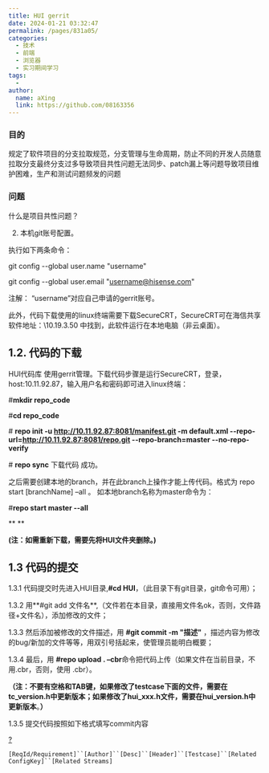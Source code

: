 ```yaml
---
title: HUI gerrit
date: 2024-01-21 03:32:47
permalink: /pages/831a05/
categories:
  - 技术
  - 前端
  - 浏览器
  - 实习期间学习
tags:
  - 
author: 
  name: aXing
  link: https://github.com/08163356
---
```

### 目的

规定了软件项目的分支拉取规范，分支管理与生命周期，防止不同的开发人员随意拉取分支最终分支过多导致项目共性问题无法同步、patch漏上等问题导致项目维护困难，生产和测试问题频发的问题



### 问题

什么是项目共性问题？

2) 本机git账号配置。

执行如下两条命令：

git config --global user.name "username"

git config --global user.email "username@hisense.com"

注解： “username”对应自己申请的gerrit账号。



此外，代码下载使用的linux终端需要下载SecureCRT，SecureCRT可在海信共享软件地址：\\10.19.3.50 中找到，此软件运行在本地电脑（非云桌面）。

## 1.2.  代码的下载

HUI代码库 使用gerrit管理。下载代码步骤是运行SecureCRT，登录，host:10.11.92.87，输入用户名和密码即可进入linux终端：

\#**mkdir repo_code**

\#**cd repo_code**  

\# **repo init -u http://10.11.92.87:8081/manifest.git -m default.xml --repo-url=http://10.11.92.87:8081/repo.git --repo-branch=master --no-repo-verify** 

\# **repo sync**
下载代码 成功。

 

之后需要创建本地的branch，并在此branch上操作才能上传代码。格式为 repo start [branchName] –all 。 如本地branch名称为master命令为：

\#**repo start master --all**

**
**

**(注：如需重新下载，需要先将HUI文件夹删除。)**

## 1.3  代码的提交

1.3.1  代码提交时先进入HUI目录,**#cd HUI**，（此目录下有git目录，git命令可用）；

1.3.2 用**#git add 文件名**,（文件若在本目录，直接用文件名ok，否则，文件路径+文件名），添加修改的文件；

1.3.3  然后添加被修改的文件描述，用 **#git commit -m "描述"** ，描述内容为修改的bug/新加的文件等等，用双引号括起来，使管理员能明白概要；

1.3.4  最后，用 **#repo upload . –cbr**命令把代码上传（如果文件在当前目录，不用.cbr，否则，使用 .cbr）。

**（注：不要有空格和TAB键，如果修改了testcase下面的文件，需要在tc_version.h中更新版本；如果修改了hui_xxx.h文件，需要在hui_version.h中更新版本**。**）**

1.3.5 提交代码按照如下格式填写commit内容

[?](http://dmtks.hisense.com/pages/viewpage.action?pageId=15876339#)

```
[ReqId/Requirement]``[Author]``[Desc]``[Header]``[Testcase]``[Related ConfigKey]``[Related Streams]
```

